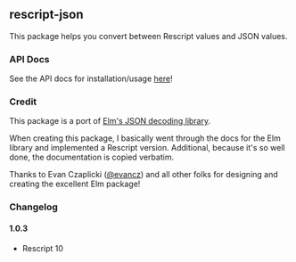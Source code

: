 ## rescript-json

This package helps you convert between Rescript values and JSON values.

### API Docs

See the API docs for installation/usage [here](https://rescript-json.jaredramirez.omg.lol/)!

### Credit

This package is a port of [Elm's JSON decoding library](https://package.elm-lang.org/packages/elm/json/latest/).

When creating this package, I basically went through the docs for the Elm library and implemented a Rescript version. Additional, because it's so well done, the documentation is copied verbatim.

Thanks to Evan Czaplicki ([@evancz](https://github.com/evancz)) and all other folks for designing and creating the excellent Elm package!

### Changelog

#### 1.0.3

- Rescript 10
